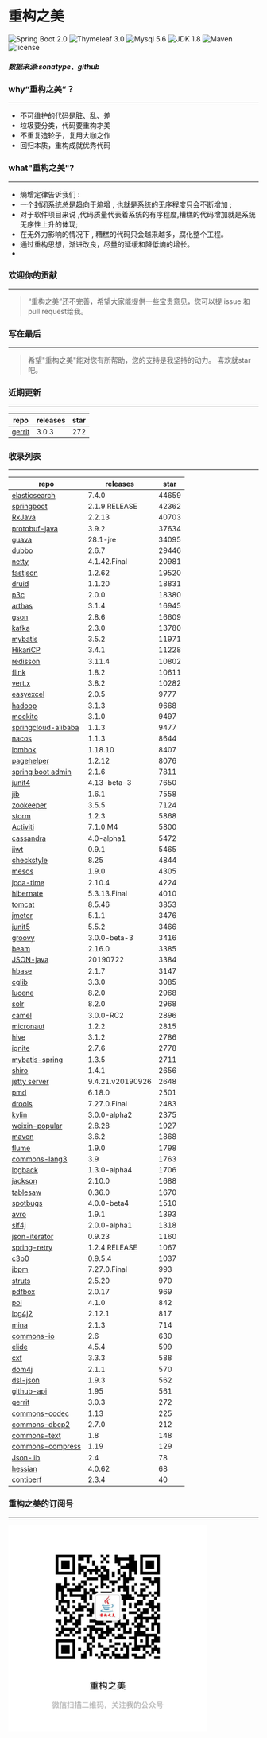 # 重构之美
![Spring Boot 2.0](https://img.shields.io/badge/Spring%20Boot-2.0-brightgreen.svg)
![Thymeleaf 3.0](https://img.shields.io/badge/Thymeleaf-3.0-yellow.svg)
![Mysql 5.6](https://img.shields.io/badge/Mysql-5.6-blue.svg)
![JDK 1.8](https://img.shields.io/badge/JDK-1.8-brightgreen.svg)
![Maven](https://img.shields.io/badge/Maven-3.5.0-yellowgreen.svg)
![license](https://img.shields.io/badge/license-Apache%202-blue.svg)
##### 数据来源:sonatype、github

### why“重构之美”？
--- 
- 不可维护的代码是脏、乱、差
- 垃圾要分类，代码要重构才美
- 不重复造轮子，复用大咖之作
- 回归本质，重构成就优秀代码


### what"重构之美"?
---
- 熵增定律告诉我们 :
- 一个封闭系统总是趋向于熵增 , 也就是系统的无序程度只会不断增加 ;
- 对于软件项目来说 ,代码质量代表着系统的有序程度,糟糕的代码增加就是系统无序性上升的体现;
- 在无外力影响的情况下 , 糟糕的代码只会越来越多，腐化整个工程。
- 通过重构思想，渐进改良，尽量的延缓和降低熵的增长。
- 


### 欢迎你的贡献
---
> “重构之美”还不完善，希望大家能提供一些宝贵意见，您可以提 issue 和 pull request给我。


### 写在最后
---
> 希望"重构之美"能对您有所帮助，您的支持是我坚持的动力。
> 喜欢就star吧。


### 近期更新
---
repo | releases | star
---|---|---
[gerrit](https://github.com/GerritCodeReview/gerrit) | 3.0.3 | 272

### 收录列表
---
repo | releases | star
---|---|---
[elasticsearch](https://github.com/elastic/elasticsearch) | 7.4.0 | 44659 
[springboot](https://github.com/spring-projects/spring-boot) | 2.1.9.RELEASE | 42362 
[RxJava](https://github.com/ReactiveX/RxJava) | 2.2.13 | 40703 
[protobuf-java](https://github.com/protocolbuffers/protobuf) | 3.9.2 | 37634 
[guava](https://github.com/google/guava) | 28.1-jre | 34095 
[dubbo](https://github.com/apache/incubator-dubbo) | 2.6.7 | 29446 
[netty](https://github.com/netty/netty) | 4.1.42.Final | 20981 
[fastjson](https://github.com/alibaba/fastjson) | 1.2.62 | 19520 
[druid](https://github.com/alibaba/druid) | 1.1.20 | 18831 
[p3c](https://github.com/alibaba/p3c) | 2.0.0 | 18380 
[arthas](https://github.com/alibaba/arthas) | 3.1.4 | 16945 
[gson](https://github.com/google/gson) | 2.8.6 | 16609 
[kafka](https://github.com/apache/kafka) | 2.3.0 | 13780 
[mybatis](https://github.com/mybatis/mybatis-3) | 3.5.2 | 11971 
[HikariCP](https://github.com/brettwooldridge/HikariCP) | 3.4.1 | 11228 
[redisson](https://github.com/redisson/redisson) | 3.11.4 | 10802 
[flink](https://github.com/apache/flink) | 1.8.2 | 10611 
[vert.x](https://github.com/eclipse-vertx/vert.x) | 3.8.2 | 10282 
[easyexcel](https://github.com/alibaba/easyexcel) | 2.0.5 | 9777 
[hadoop](https://github.com/apache/hadoop) | 3.1.3 | 9668 
[mockito](https://github.com/mockito/mockito) | 3.1.0 | 9497 
[springcloud-alibaba](https://github.com/spring-cloud-incubator/spring-cloud-alibaba) | 1.1.3 | 9477 
[nacos](https://github.com/alibaba/nacos) | 1.1.3 | 8644 
[lombok](https://github.com/rzwitserloot/lombok) | 1.18.10 | 8407 
[pagehelper](https://github.com/pagehelper/Mybatis-PageHelper) | 1.2.12 | 8076 
[spring boot admin](https://github.com/codecentric/spring-boot-admin) | 2.1.6 | 7811 
[junit4](https://github.com/junit-team/junit4) | 4.13-beta-3 | 7650 
[jib](https://github.com/GoogleContainerTools/jib) | 1.6.1 | 7558 
[zookeeper](https://github.com/apache/zookeeper) | 3.5.5 | 7124 
[storm](https://github.com/apache/storm) | 1.2.3 | 5868 
[Activiti](https://github.com/Activiti/Activiti) | 7.1.0.M4 | 5800 
[cassandra](https://github.com/apache/cassandra) | 4.0-alpha1 | 5472 
[jjwt](https://github.com/jwtk/jjwt) | 0.9.1 | 5465 
[checkstyle](https://github.com/checkstyle/checkstyle) | 8.25 | 4844 
[mesos](https://github.com/apache/mesos) | 1.9.0 | 4305 
[joda-time](https://github.com/JodaOrg/joda-time) | 2.10.4 | 4224 
[hibernate](https://github.com/hibernate/hibernate-orm) | 5.3.13.Final | 4010 
[tomcat](https://github.com/apache/tomcat) | 8.5.46 | 3853 
[jmeter](https://github.com/apache/jmeter) | 5.1.1 | 3476 
[junit5](https://github.com/junit-team/junit5) | 5.5.2 | 3466 
[groovy](https://github.com/apache/groovy) | 3.0.0-beta-3 | 3416 
[beam](https://github.com/apache/beam) | 2.16.0 | 3385 
[JSON-java](https://github.com/stleary/JSON-java) | 20190722 | 3384 
[hbase](https://github.com/apache/hbase) | 2.1.7 | 3147 
[cglib](https://github.com/cglib/cglib) | 3.3.0 | 3085 
[lucene](https://github.com/apache/lucene-solr) | 8.2.0 | 2968 
[solr](https://github.com/apache/lucene-solr) | 8.2.0 | 2968 
[camel](https://github.com/apache/camel) | 3.0.0-RC2 | 2896 
[micronaut](https://github.com/micronaut-projects/micronaut-core) | 1.2.2 | 2815 
[hive](https://github.com/apache/hive) | 3.1.2 | 2786 
[ignite](https://github.com/apache/ignite) | 2.7.6 | 2778 
[mybatis-spring](https://github.com/mybatis/spring-boot-starter) | 1.3.5 | 2711 
[shiro](https://github.com/apache/shiro) | 1.4.1 | 2656 
[jetty server](https://github.com/eclipse/jetty.project) | 9.4.21.v20190926 | 2648 
[pmd](https://github.com/pmd/pmd) | 6.18.0 | 2501 
[drools](https://github.com/kiegroup/drools) | 7.27.0.Final | 2483 
[kylin](https://github.com/apache/kylin) | 3.0.0-alpha2 | 2375 
[weixin-popular](https://github.com/liyiorg/weixin-popular) | 2.8.28 | 1927 
[maven](https://github.com/apache/maven) | 3.6.2 | 1868 
[flume](https://github.com/apache/flume) | 1.9.0 | 1798 
[commons-lang3](https://github.com/apache/commons-lang) | 3.9 | 1763 
[logback](https://github.com/qos-ch/logback) | 1.3.0-alpha4 | 1706 
[jackson](https://github.com/FasterXML/jackson-core) | 2.10.0 | 1688 
[tablesaw](https://github.com/jtablesaw/tablesaw) | 0.36.0 | 1670 
[spotbugs](https://github.com/spotbugs/spotbugs) | 4.0.0-beta4 | 1510 
[avro](https://github.com/apache/avro) | 1.9.1 | 1393 
[slf4j](https://github.com/qos-ch/slf4j) | 2.0.0-alpha1 | 1318 
[json-iterator](https://github.com/json-iterator/java) | 0.9.23 | 1160 
[spring-retry](https://github.com/spring-projects/spring-retry) | 1.2.4.RELEASE | 1067 
[c3p0](https://github.com/swaldman/c3p0) | 0.9.5.4 | 1037 
[jbpm](https://github.com/kiegroup/jbpm) | 7.27.0.Final | 993 
[struts](https://github.com/apache/struts) | 2.5.20 | 970 
[pdfbox](https://github.com/apache/pdfbox) | 2.0.17 | 969 
[poi](https://github.com/apache/poi) | 4.1.0 | 842 
[log4j2](https://github.com/apache/logging-log4j2) | 2.12.1 | 817 
[mina](https://github.com/apache/mina) | 2.1.3 | 714 
[commons-io](https://github.com/apache/commons-io) | 2.6 | 630 
[elide](https://github.com/yahoo/elide) | 4.5.4 | 599 
[cxf](https://github.com/apache/cxf) | 3.3.3 | 588 
[dom4j](https://github.com/dom4j/dom4j) | 2.1.1 | 570 
[dsl-json](https://github.com/ngs-doo/dsl-json) | 1.9.3 | 562 
[github-api](https://github.com/kohsuke/github-api) | 1.95 | 561 
[gerrit](https://github.com/GerritCodeReview/gerrit) | 3.0.3 | 272 
[commons-codec](https://github.com/apache/commons-codec) | 1.13 | 225 
[commons-dbcp2](https://github.com/apache/commons-dbcp) | 2.7.0 | 212 
[commons-text](https://github.com/apache/commons-text) | 1.8 | 148 
[commons-compress](https://github.com/apache/commons-compress) | 1.19 | 129 
[Json-lib](https://github.com/aalmiray/Json-lib) | 2.4 | 78 
[hessian](https://github.com/ebourg/hessian) | 4.0.62 | 68 
[contiperf](https://github.com/lucaspouzac/contiperf) | 2.3.4 | 40 


### 重构之美的订阅号
---
<img src="https://github.com/jartisan2001/latest/blob/master/Image.jpg" width="400" hegiht="400" align=left />
